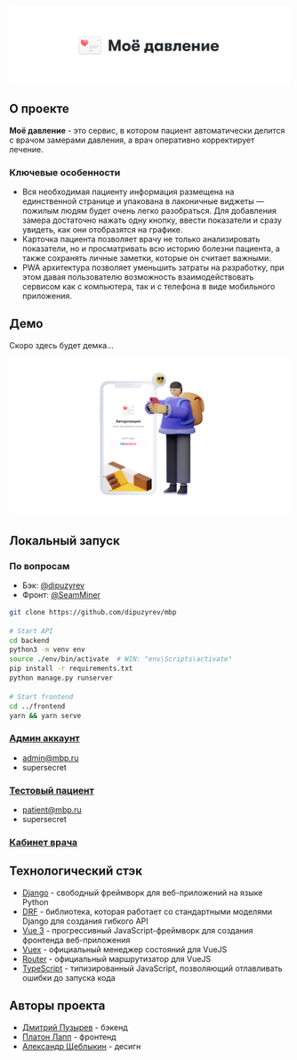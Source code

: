 ![Header](header.png)

## О проекте
**Моё давление** - это сервис, в котором пациент автоматически делится с врачом замерами давления, а врач оперативно корректирует лечение.

### Ключевые особенности
- Вся необходимая пациенту информация размещена на единственной странице и упакована в лаконичные виджеты — пожилым людям будет очень легко разобраться. Для добавления замера достаточно нажать одну кнопку, ввести показатели и сразу увидеть, как они отобразятся на графике.
- Карточка пациента позволяет врачу не только анализировать показатели, но и просматривать всю историю болезни пациента, а также сохранять личные заметки, которые он считает важными.
- PWA архитектура позволяет уменьшить затраты на разработку, при этом давая пользователю возможность взаимодействовать сервисом как с компьютера, так и с телефона в виде мобильного приложения.

## Демо

Скоро здесь будет демка...

![Demo](demo.png)

## Локальный запуск

### По вопросам
- Бэк: [@dipuzyrev](https://t.me/dipuzyrev)
- Фронт: [@SeamMiner](https://t.me/SeamMiner)

```bash
git clone https://github.com/dipuzyrev/mbp

# Start API
cd backend
python3 -m venv env
source ./env/bin/activate  # WIN: "env\Scripts\activate"
pip install -r requirements.txt
python manage.py runserver

# Start frontend
cd ../frontend
yarn && yarn serve
```

### [Админ аккаунт](http://localhost:8000/admin/)
- admin@mbp.ru
- supersecret

### [Тестовый пациент](http://localhost:8080/)
- patient@mbp.ru
- supersecret

### [Кабинет врача](http://localhost:8080/doctor/)

## Технологический стэк

- [Django](https://www.djangoproject.com/) - свободный фреймворк для веб-приложений на языке Python
- [DRF](https://www.django-rest-framework.org/) -  библиотека, которая работает со стандартными моделями Django для создания гибкого API
- [Vue 3](https://v3.ru.vuejs.org/) - прогрессивный JavaScript-фреймворк для создания фронтенда веб-приложения
- [Vuex](https://vuex.vuejs.org/ru/) - официальный менеджер состояний для VueJS
- [Router](https://router.vuejs.org/ru/) - официальный маршрутизатор для VueJS
- [TypeScript](https://www.typescriptlang.org/) - типизированный JavaScript, позволяющий отлавливать ошибки до запуска кода

## Авторы проекта
- [Дмитрий Пузырев](https://t.me/dipuzyrev) - бэкенд
- [Платон Лапп](https://t.me/SeamMiner) - фронтенд
- [Александр Щеблыкин](https://t.me/greeneboy) - десигн